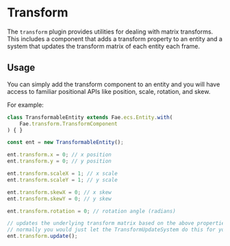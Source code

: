 # Transform

The `transform` plugin provides utilities for dealing with matrix transforms. This includes
a component that adds a transform property to an entity and a system that updates the transform
matrix of each entity each frame.

## Usage

You can simply add the transform component to an entity and you will have access to familiar
positional APIs like position, scale, rotation, and skew.

For example:

```js
class TransformableEntity extends Fae.ecs.Entity.with(
    Fae.transform.TransformComponent
) { }

const ent = new TransformableEntity();

ent.transform.x = 0; // x position
ent.transform.y = 0; // y position

ent.transform.scaleX = 1; // x scale
ent.transform.scaleY = 1; // y scale

ent.transform.skewX = 0; // x skew
ent.transform.skewY = 0; // y skew

ent.transform.rotation = 0; // rotation angle (radians)

// updates the underlying transform matrix based on the above properties.
// normally you would just let the TransformUpdateSystem do this for you.
ent.transform.update();
```

